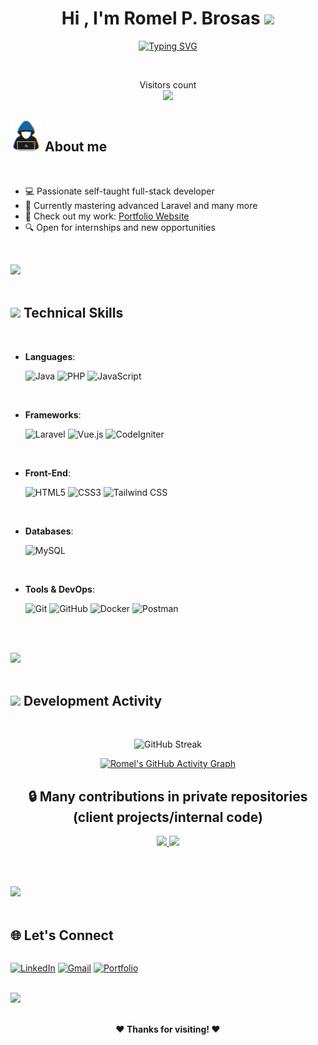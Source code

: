 <h1 align="center"><b>Hi , I'm Romel P. Brosas </b><img src="https://media.giphy.com/media/hvRJCLFzcasrR4ia7z/giphy.gif" width="35"></h1>

<p align="center">
  <a href="https://git.io/typing-svg"><img src="https://readme-typing-svg.demolab.com?font=Fira+Code&pause=1000&width=435&lines=Hi%2C+I'm+Romel+P.+Brosas.;A+self+taught+programmer.;A+freelance+software+developer." alt="Typing SVG" /></a>
</p>

<br>

<p align="center"> 
  Visitors count<br>
  <img src="https://profile-counter.glitch.me/rdevz-ph/count.svg" />
</p>

## <picture><img src = "https://github.com/0xAbdulKhalid/0xAbdulKhalid/raw/main/assets/mdImages/about_me.gif" width = 50px></picture> **About me**

<br>

- 💻 Passionate self-taught full-stack developer
- 🌱 Currently mastering advanced Laravel and many more
- 🚀 Check out my work: [Portfolio Website](https://romel-laravel-portfolio.online/)
- 🔍 Open for internships and new opportunities

<br>

<img src="https://user-images.githubusercontent.com/73097560/115834477-dbab4500-a447-11eb-908a-139a6edaec5c.gif"><br><br>

## <img src="https://media2.giphy.com/media/QssGEmpkyEOhBCb7e1/giphy.gif?cid=ecf05e47a0n3gi1bfqntqmob8g9aid1oyj2wr3ds3mg700bl&rid=giphy.gif" width ="25"><b> Technical Skills</b>
<br>

<p align="center">

- **Languages**:
    
    ![Java](https://img.shields.io/badge/Java-ED8B00?style=for-the-badge&logo=openjdk&logoColor=white)
    ![PHP](https://img.shields.io/badge/PHP-777BB4?style=for-the-badge&logo=php&logoColor=white)
    ![JavaScript](https://img.shields.io/badge/JavaScript%20-%23F7DF1E.svg?style=for-the-badge&logo=javascript&logoColor=black)

<br> 

- **Frameworks**:
    
    ![Laravel](https://img.shields.io/badge/Laravel-%23FF2D20.svg?style=for-the-badge&logo=laravel&logoColor=white)
    ![Vue.js](https://img.shields.io/badge/Vue.js%20-%234FC08D.svg?style=for-the-badge&logo=vue.js&logoColor=white)
    ![CodeIgniter](https://img.shields.io/badge/CodeIgniter-%23DD4814.svg?style=for-the-badge&logo=codeigniter&logoColor=white)

<br>
    
- **Front-End**:

   ![HTML5](https://img.shields.io/badge/HTML5%20-%23E34F26.svg?style=for-the-badge&logo=html5&logoColor=white)
   ![CSS3](https://img.shields.io/badge/CSS%20-%231572B6.svg?style=for-the-badge&logo=css3&logoColor=white)
   ![Tailwind CSS](https://img.shields.io/badge/Tailwind_CSS-38B2AC?style=for-the-badge&logo=tailwind-css&logoColor=white)

<br>   
    
- **Databases**:

   ![MySQL](https://img.shields.io/badge/MySQL-005C84?style=for-the-badge&logo=mysql&logoColor=white)

<br>

- **Tools & DevOps**:

    ![Git](https://img.shields.io/badge/git-%23F05033.svg?style=for-the-badge&logo=git&logoColor=white)
    ![GitHub](https://img.shields.io/badge/github-%23121011.svg?style=for-the-badge&logo=github&logoColor=white)
    ![Docker](https://img.shields.io/badge/Docker-2496ED?style=for-the-badge&logo=docker&logoColor=white)
    ![Postman](https://img.shields.io/badge/Postman-FF6C37?style=for-the-badge&logo=postman&logoColor=white)

</p>

<br><br>

<img src="https://user-images.githubusercontent.com/73097560/115834477-dbab4500-a447-11eb-908a-139a6edaec5c.gif"><br><br>

## <img src="https://media.giphy.com/media/iY8CRBdQXODJSCERIr/giphy.gif" width="35"><b> Development Activity </b>
<br>

<div align="center">

![GitHub Streak](https://streak-stats.demolab.com?user=rdevz-ph&theme=github-dark-blue)

[![Romel's GitHub Activity Graph](https://github-readme-activity-graph.vercel.app/graph?username=rdevz-ph&theme=github-compact)](https://github.com/rdevz-ph/github-readme-activity-graph)

## 🔒 Many contributions in private repositories (client projects/internal code)

<a href="https://github.com/rdevz-ph/">
  <img src="https://github-readme-stats.vercel.app/api?username=rdevz-ph&show_icons=true&theme=github_dark&hide_title=true&hide=issues" />
  <img src="https://github-readme-stats.vercel.app/api/top-langs/?username=rdevz-ph&layout=compact&theme=github_dark&langs_count=6" />
</a>

</div>

<br><br>

<img src="https://user-images.githubusercontent.com/73097560/115834477-dbab4500-a447-11eb-908a-139a6edaec5c.gif"><br><br>

## <b>🌐 Let's Connect</b>

<div align="left" style="display: flex; gap: 10px; flex-wrap: wrap">

[![LinkedIn](https://img.shields.io/badge/LinkedIn-0077B5?style=for-the-badge&logo=linkedin&logoColor=white)](https://linkedin.com/in/romel-brosas-b547572a8)
[![Gmail](https://img.shields.io/badge/Gmail-D14836?style=for-the-badge&logo=gmail&logoColor=white)](mailto:brosasromel01@gmail.com)
[![Portfolio](https://img.shields.io/badge/Portfolio-32CD32?style=for-the-badge&logo=globe&logoColor=white)](https://romel-laravel-portfolio.online/)

</div>

<br>
<img src="https://user-images.githubusercontent.com/73097560/115834477-dbab4500-a447-11eb-908a-139a6edaec5c.gif">
<br>

<div align="center">
  <br>
  <p><b>❤️ Thanks for visiting! ❤️</b></p>
  <br>
</div>
